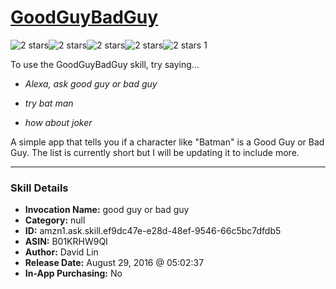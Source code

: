 # [GoodGuyBadGuy](http://alexa.amazon.com/#skills/amzn1.ask.skill.ef9dc47e-e28d-48ef-9546-66c5bc7dfdb5)
![2 stars](../../images/ic_star_black_18dp_1x.png)![2 stars](../../images/ic_star_black_18dp_1x.png)![2 stars](../../images/ic_star_border_black_18dp_1x.png)![2 stars](../../images/ic_star_border_black_18dp_1x.png)![2 stars](../../images/ic_star_border_black_18dp_1x.png) 1

To use the GoodGuyBadGuy skill, try saying...

* *Alexa, ask good guy or bad guy*

* *try bat man*

* *how about joker*

A simple app that tells you if a character like "Batman" is a Good Guy or Bad Guy.  The list is currently short but I will be updating it to include more.

***

### Skill Details

* **Invocation Name:** good guy or bad guy
* **Category:** null
* **ID:** amzn1.ask.skill.ef9dc47e-e28d-48ef-9546-66c5bc7dfdb5
* **ASIN:** B01KRHW9QI
* **Author:** David Lin
* **Release Date:** August 29, 2016 @ 05:02:37
* **In-App Purchasing:** No
